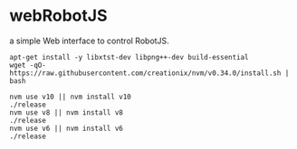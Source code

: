 # webRobotJS
a simple Web interface to control RobotJS.
```
apt-get install -y libxtst-dev libpng++-dev build-essential
wget -qO- https://raw.githubusercontent.com/creationix/nvm/v0.34.0/install.sh | bash

nvm use v10 || nvm install v10
./release
nvm use v8 || nvm install v8
./release
nvm use v6 || nvm install v6
./release
```